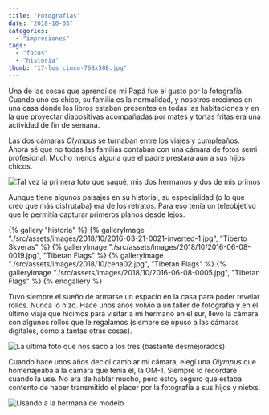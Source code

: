 ```yaml
---
title: "Fotografías"
date: "2018-10-03"
categories: 
  - "impresiones"
tags: 
  - "fotos"
  - "historia"
thumb: "17-los_cinco-768x508.jpg"
---
```


Una de las cosas que aprendí de mi Papá fue el gusto por la fotografía. Cuando uno es chico, su familia es la normalidad, y nosotros crecimos en una casa donde los libros estaban presentes en todas las habitaciones y en la que proyectar diapositivas acompañadas por mates y tortas fritas era una actividad de fin de semana.

Las dos cámaras _Olympus_ se turnaban entre los viajes y cumpleaños. Ahora sé que no todas las familias contaban con una cámara de fotos semi profesional. Mucho menos alguna que el padre prestara aún a sus hijos chicos.

![Tal vez la primera foto que saqué, mis dos hermanos y dos de mis primos](/assets/images/2018/10/17-los_cinco-768x508.jpg)

Aunque tiene algunos paisajes en su historial, su especialidad (o lo que creo que más disfrutaba) era de los retratos. Para eso tenía un teleobjetivo que le permitía capturar primeros planos desde lejos.  

{% gallery "historia" %}
{% galleryImage "./src/assets/images/2018/10/2016-03-21-0021-inverted-1.jpg", "Tiberto Skveras" %}
{% galleryImage "./src/assets/images/2018/10/2016-06-08-0019.jpg", "Tibetan Flags" %}
{% galleryImage "./src/assets/images/2018/10/cena02.jpg", "Tibetan Flags" %}
{% galleryImage "./src/assets/images/2018/10/2016-06-08-0005.jpg", "Tibetan Flags" %}
{% endgallery %}

Tuvo siempre el sueño de armarse un espacio en la casa para poder revelar rollos. Nunca lo hizo. Hace unos años volvió a un taller de fotografía y en el último viaje que hicimos para visitar a mi hermano en el sur, llevó la cámara con algunos rollos que le regalamos (siempre se opuso a las cámaras digitales, como a tantas otras cosas).

![La última foto que nos sacó a los tres (bastante desmejorados)](/assets/images/2018/10/002374770017-768x1159.jpg)

Cuando hace unos años decidí cambiar mi cámara, elegí una _Olympus_ que homenajeaba a la cámara que tenía él, la OM-1. Siempre lo recordaré cuando la use. No era de hablar mucho, pero estoy seguro que estaba contento de haber transmitido el placer por la fotografía a sus hijos y nietxs.

![Usando a la hermana de modelo](/assets/images/2018/10/espejo.jpg)
